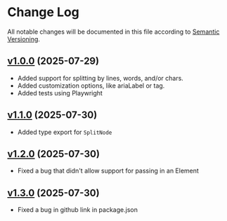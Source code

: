 # Change Log

All notable changes will be documented in this file according to [Semantic Versioning](http://semver.org/).

## [v1.0.0](https://github.com/mattbal/split-text/tree/v1.0.0) (2025-07-29)

- Added support for splitting by lines, words, and/or chars.
- Added customization options, like ariaLabel or tag.
- Added tests using Playwright

## [v1.1.0](https://github.com/mattbal/split-text/tree/v1.1.0) (2025-07-30)

- Added type export for `SplitNode`

## [v1.2.0](https://github.com/mattbal/split-text/tree/v1.2.0) (2025-07-30)

- Fixed a bug that didn't allow support for passing in an Element

## [v1.3.0](https://github.com/mattbal/split-text/tree/v1.2.0) (2025-07-30)

- Fixed a bug in github link in package.json

